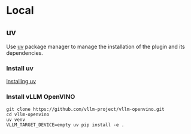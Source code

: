 # Local

## uv

Use [uv](https://docs.astral.sh/uv/) package manager to manage the
installation of the plugin and its dependencies.

### Install uv

[Installing uv](https://docs.astral.sh/uv/getting-started/installation/)

### Install vLLM OpenVINO

```
git clone https://github.com/vllm-project/vllm-openvino.git
cd vllm-openvino
uv venv
VLLM_TARGET_DEVICE=empty uv pip install -e .
```